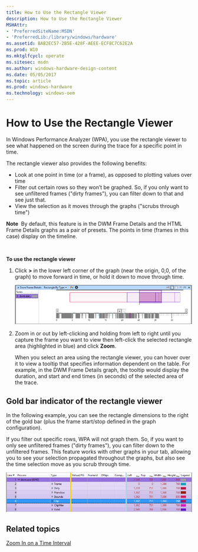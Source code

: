 ```yaml
---
title: How to Use the Rectangle Viewer
description: How to Use the Rectangle Viewer
MSHAttr:
- 'PreferredSiteName:MSDN'
- 'PreferredLib:/library/windows/hardware'
ms.assetid: BAB2EC57-2B5E-428F-AEEE-ECF8C7C62E2A
ms.prod: W10
ms.mktglfcycl: operate
ms.sitesec: msdn
ms.author: windows-hardware-design-content
ms.date: 05/05/2017
ms.topic: article
ms.prod: windows-hardware
ms.technology: windows-oem
---
```


# How to Use the Rectangle Viewer


In Windows Performance Analyzer (WPA), you use the rectangle viewer to see what happened on the screen during the trace for a specific point in time.

The rectangle viewer also provides the following benefits:

-   Look at one point in time (or a frame), as opposed to plotting values over time
-   Filter out certain rows so they won’t be graphed. So, if you only want to see unfiltered frames ("dirty frames"), you can filter down to that and see just that.
-   View the selection as it moves through the graphs ("scrubs through time")

**Note**  By default, this feature is in the DWM Frame Details and the HTML Frame Details graphs as a pair of presets. The points in time (frames in this case) display on the timeline.

 

**To use the rectangle viewer**

1.  Click **&gt;** in the lower left corner of the graph (near the origin, 0,0, of the graph) to move forward in time, or hold it down to move through time.

    ![Screenshot of rectangle viewer.](images/rectangle-viewer.png)

2.  Zoom in or out by left-clicking and holding from left to right until you capture the frame you want to view then left-click the selected rectangle area (highlighted in blue) and click **Zoom**.

    When you select an area using the rectangle viewer, you can hover over it to view a tooltip that specifies information dependent on the table. For example, in the DWM Frame Details graph, the tooltip would display the duration, and start and end times (in seconds) of the selected area of the trace.

## Gold bar indicator of the rectangle viewer


In the following example, you can see the rectangle dimensions to the right of the gold bar (plus the frame start/stop defined in the graph configuration).

If you filter out specific rows, WPA will not graph them. So, if you want to only see unfiltered frames ("dirty frames"), you can filter down to the unfiltered frames. This feature works with other graphs in your tab, allowing you to see your selection propagated throughout the graphs, but also see the time selection move as you scrub through time.

![Screenshot of rectangle viewer with gold bar indicator highlighted.](images/rectangle-viewer-gold-indicator.png)

## Related topics


[Zoom In on a Time Interval](zoom-in-on-a-time-interval.md)

 

 








